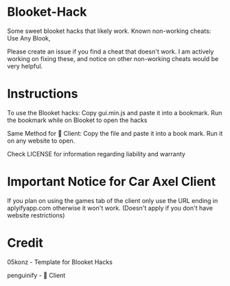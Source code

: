 # Blooket-Hack
Some sweet blooket hacks that likely work. Known non-working cheats: Use Any Blook, 

Please create an issue if you find a cheat that doesn't work. I am actively working on fixing these, and notice on other non-working cheats would be very helpful.

# Instructions
To use the Blooket hacks: Copy gui.min.js and paste it into a bookmark. Run the bookmark while on Blooket to open the hacks

Same Method for 🚗 Client: Copy the file and paste it into a book mark. Run it on any website to open. 

Check LICENSE for information regarding liability and warranty

# Important Notice for Car Axel Client
If you plan on using the games tab of the client only use the URL ending in aplyifyapp.com otherwise it won't work. (Doesn't apply if you don't have website restrictions)

# Credit
05konz - Template for Blooket Hacks

penguinify - 🚗 Client

